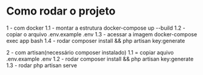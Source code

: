 # Como rodar o projeto
1 - com docker
    1.1 - montar a estrutura docker-compose up --build
    1.2 - copiar o arquivo .env.example .env
    1.3 - acessar a imagem docker-compose exec app bash
    1.4 - rodar composer install && php artisan key:generate

2 - com artisan(necessário composer instalado)
    1.1 = copiar aquivo .env.example .env
    1.2 - rodar composer install && php artisan key:generate
    1.3 - rodar php artisan serve
